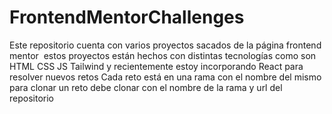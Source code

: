# FrontendMentorChallenges

Este repositorio cuenta con varios proyectos sacados de la página frontend mentor 
estos proyectos están hechos con distintas tecnologías como son HTML CSS JS Tailwind y recientemente estoy incorporando React para resolver nuevos retos
Cada reto está en una rama con el nombre del mismo
para clonar un reto debe clonar con el nombre de la rama y url del repositorio
